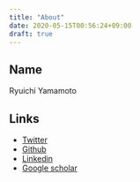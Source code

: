 ```yaml
---
title: "About"
date: 2020-05-15T00:56:24+09:00
draft: true
---
```


## Name

Ryuichi Yamamoto

## Links

- [Twitter](https://twitter.com/r9y9)
- [Github](https://github.com/r9y9)
- [Linkedin](https://www.linkedin.com/in/zryuichi/)
- [Google scholar](https://scholar.google.co.jp/citations?user=PpjbClsAAAAJ&hl=en)